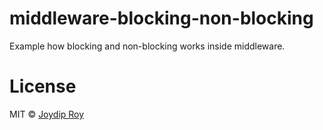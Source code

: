 # middleware-blocking-non-blocking

Example how blocking and non-blocking works inside middleware.

# License

MIT © [Joydip Roy](https://github.com/rjoydip)
